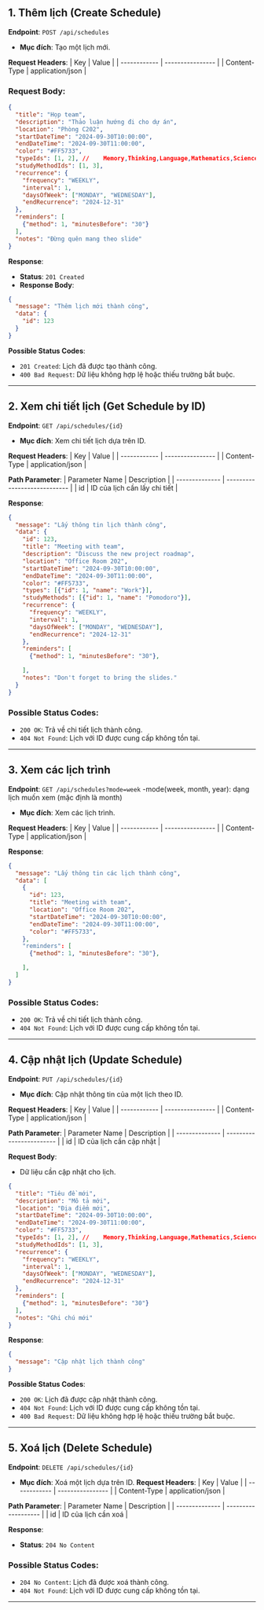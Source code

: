 ## 1. Thêm lịch (Create Schedule)

**Endpoint**: `POST /api/schedules`

- **Mục đích**: Tạo một lịch mới.
  
**Request Headers**:
| Key          | Value            |
| ------------ | ---------------- |
| Content-Type | application/json |

### **Request Body**:

```json
{
  "title": "Họp team",
  "description": "Thảo luận hướng đi cho dự án",
  "location": "Phòng C202",
  "startDateTime": "2024-09-30T10:00:00",
  "endDateTime": "2024-09-30T11:00:00",
  "color": "#FF5733",
  "typeIds": [1, 2], //    Memory,Thinking,Language,Mathematics,Science,History,Arts,SoftSkills,ComputerScience,Economics,
  "studyMethodIds": [1, 3],
  "recurrence": {
    "frequency": "WEEKLY",
    "interval": 1,
    "daysOfWeek": ["MONDAY", "WEDNESDAY"],
    "endRecurrence": "2024-12-31"
  },
  "reminders": [
    {"method": 1, "minutesBefore": "30"}
  ],
  "notes": "Đừng quên mang theo slide"
}
```

**Response**:
- **Status**: `201 Created`
- **Response Body**:

```json
{
  "message": "Thêm lịch mới thành công",
  "data": {
    "id": 123
  }
}
```

**Possible Status Codes**:
- `201 Created`: Lịch đã được tạo thành công.
- `400 Bad Request`: Dữ liệu không hợp lệ hoặc thiếu trường bắt buộc.

---

## 2. Xem chi tiết lịch (Get Schedule by ID)

**Endpoint**: `GET /api/schedules/{id}`

- **Mục đích**: Xem chi tiết lịch dựa trên ID.

**Request Headers**:
| Key          | Value            |
| ------------ | ---------------- |
| Content-Type | application/json |

**Path Parameter**:
| Parameter Name | Description                  |
| -------------- | ---------------------------- |
| id             | ID của lịch cần lấy chi tiết |

**Response**:

```json
{
  "message": "Lấy thông tin lịch thành công",
  "data": {
    "id": 123,
    "title": "Meeting with team",
    "description": "Discuss the new project roadmap",
    "location": "Office Room 202",
    "startDateTime": "2024-09-30T10:00:00",
    "endDateTime": "2024-09-30T11:00:00",
    "color": "#FF5733",
    "types": [{"id": 1, "name": "Work"}],
    "studyMethods": [{"id": 1, "name": "Pomodoro"}],
    "recurrence": {
      "frequency": "WEEKLY",
      "interval": 1,
      "daysOfWeek": ["MONDAY", "WEDNESDAY"],
      "endRecurrence": "2024-12-31"
    },
    "reminders": [
      {"method": 1, "minutesBefore": "30"},

    ],
    "notes": "Don't forget to bring the slides."
  }
}
```

### **Possible Status Codes**:
- `200 OK`: Trả về chi tiết lịch thành công.
- `404 Not Found`: Lịch với ID được cung cấp không tồn tại.

---

## 3. Xem các lịch trình

**Endpoint**: `GET /api/schedules?mode=week`
 -mode(week, month, year): dạng lịch muốn xem (mặc định là month)

- **Mục đích**: Xem các lịch trình.

**Request Headers**:
| Key          | Value            |
| ------------ | ---------------- |
| Content-Type | application/json |

**Response**:

```json
{
  "message": "Lấy thông tin các lịch thành công",
  "data": [
    {
      "id": 123,
      "title": "Meeting with team",
      "location": "Office Room 202",
      "startDateTime": "2024-09-30T10:00:00",
      "endDateTime": "2024-09-30T11:00:00",
      "color": "#FF5733",
    },
    "reminders": [
      {"method": 1, "minutesBefore": "30"},

    ],
  ]
}
```

### **Possible Status Codes**:
- `200 OK`: Trả về chi tiết lịch thành công.
- `404 Not Found`: Lịch với ID được cung cấp không tồn tại.

---

## 4. Cập nhật lịch (Update Schedule)

**Endpoint**: `PUT /api/schedules/{id}`

- **Mục đích**: Cập nhật thông tin của một lịch theo ID.

**Request Headers**:
| Key          | Value            |
| ------------ | ---------------- |
| Content-Type | application/json |

**Path Parameter**:
| Parameter Name | Description              |
| -------------- | ------------------------ |
| id             | ID của lịch cần cập nhật |

**Request Body**:
- Dữ liệu cần cập nhật cho lịch.

```json
{
  "title": "Tiêu đề mới",
  "description": "Mô tả mới",
  "location": "Địa điểm mới",
  "startDateTime": "2024-09-30T10:00:00",
  "endDateTime": "2024-09-30T11:00:00",
  "color": "#FF5733",
  "typeIds": [1, 2], //    Memory,Thinking,Language,Mathematics,Science,History,Arts,SoftSkills,ComputerScience,Economics,
  "studyMethodIds": [1, 3],
  "recurrence": {
    "frequency": "WEEKLY",
    "interval": 1,
    "daysOfWeek": ["MONDAY", "WEDNESDAY"],
    "endRecurrence": "2024-12-31"
  },
  "reminders": [
    {"method": 1, "minutesBefore": "30"}
  ],
  "notes": "Ghi chú mới"
}
```

**Response**:

```json
{
  "message": "Cập nhật lịch thành công"
}
```

**Possible Status Codes**:
- `200 OK`: Lịch đã được cập nhật thành công.
- `404 Not Found`: Lịch với ID được cung cấp không tồn tại.
- `400 Bad Request`: Dữ liệu không hợp lệ hoặc thiếu trường bắt buộc.

---


## 5. Xoá lịch (Delete Schedule)

**Endpoint**: `DELETE /api/schedules/{id}`

- **Mục đích**: Xoá một lịch dựa trên ID.
**Request Headers**:
| Key          | Value            |
| ------------ | ---------------- |
| Content-Type | application/json |

**Path Parameter**:
| Parameter Name | Description         |
| -------------- | ------------------- |
| id             | ID của lịch cần xoá |

**Response**:
- **Status**: `204 No Content`
  
### **Possible Status Codes**:
- `204 No Content`: Lịch đã được xoá thành công.
- `404 Not Found`: Lịch với ID được cung cấp không tồn tại.

---